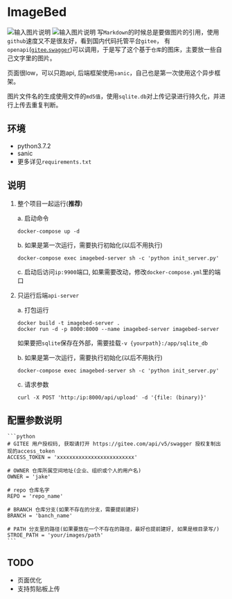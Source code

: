 # ImageBed

![输入图片说明](https://images.gitee.com/uploads/images/2020/0208/092300_da8cfc9a_1346635.png "屏幕截图.png")
![输入图片说明](https://images.gitee.com/uploads/images/2020/0208/094443_a0d34bdb_1346635.png "屏幕截图.png")
写`Markdown`的时候总是要做图片的引用，使用`github`速度又不是很友好，看到国内代码托管平台`gitee`， 有`openapi`([`gitee`.`swagger`](https://gitee.com/api/v5/swagger))可以调用，于是写了这个基于`仓库`的图床，主要放一些自己文字里的图片。

页面很low，可以只跑api, 后端框架使用`sanic`，自己也是第一次使用这个异步框架。

图片文件名的生成使用文件的`md5值`，使用`sqlite.db`对上传记录进行持久化，并进行上传去重复判断。

## 环境
  - python3.7.2
  - sanic
  - 更多详见`requirements.txt`


## 说明
1. 整个项目一起运行(**推荐**)

    a. 启动命令
    ```shell
    docker-compose up -d
    ```
    b. 如果是第一次运行，需要执行初始化(以后不用执行)
    ```shell
    docker-compose exec imagebed-server sh -c 'python init_server.py'
    ```
    c. 启动后访问`ip:9900`端口, 如果需要改动，修改`docker-compose.yml`里的端口

2. 只运行后端`api-server`
    
    a. 打包运行
     ```shell
    docker build -t imagebed-server .
    docker run -d -p 8000:8000 --name imagebed-server imagebed-server
    ```
    如果要把`sqlite`保存在外部，需要挂载`-v {yourpath}:/app/sqlite_db`
    
    b. 如果是第一次运行，需要执行初始化(以后不用执行)
    ```shell
    docker-compose exec imagebed-server sh -c 'python init_server.py'
    ```
    c. 请求参数
    ```curl
    curl -X POST 'http:/ip:8000/api/upload' -d '{file: (binary)}'
    ```

## 配置参数说明
    ```python
    # GITEE 用户授权码, 获取请打开 https://gitee.com/api/v5/swagger 授权复制出现的access_token
    ACCESS_TOKEN = 'xxxxxxxxxxxxxxxxxxxxxxxxx'

    # OWNER 仓库所属空间地址(企业、组织或个人的用户名)
    OWNER = 'jake'

    # repo 仓库名字
    REPO = 'repo_name'

    # BRANCH 仓库分支(如果不存在的分支，需要提前建好)
    BRANCH = 'banch_name'
    
    # PATH 分支里的路径(如果要放在一个不存在的路径，最好也提前建好, 如果是根目录写/)
    STROE_PATH = 'your/images/path'
    ```

## TODO
  - 页面优化
  - 支持剪贴板上传
  
